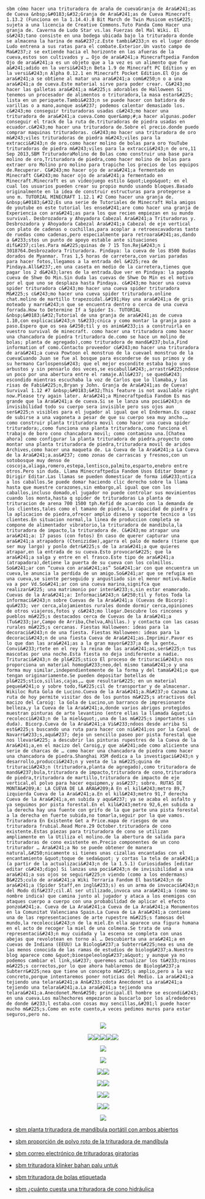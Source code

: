 
```
sbm cómo hacer una trituradora de araña de cuevaGranja de Ara&#241;as de Cueva &nbsp;&#0183;&#32;Granja de Ara&#241;as de Cueva Minecraft 1.13.2 (Funciona en la 1.14.4).8 Bit March de Twin Musicom est&#225; sujeta a una licencia de Creative Commons.Tuto Panda Como Hacer una granja de. Caverna de Ludo Star vs.las Fuerzas del Mal Wiki. El s&#243;tano consiste en una bodega ubicada bajo la trituradora donde se almacena la harina de ma&#237;z.Este tambi&#233;n es el lugar donde Ludo entrena a sus ratas para el combate.Exterior.Un vasto campo de Ma&#237;z se extiende hacia el horizonte en las afueras de la cueva,estos son cultivados y … Ojo de ara&#241;a Minecraftpedia Fandom Ojo de ara&#241;a es un objeto que a la vez es un alimento que fue a&#241;adido en la versi&#243;n Beta 1.9 de Minecraft PC Edition y en la versi&#243;n Alpha 0.12.1 en Minecraft Pocket Edition.El Ojo de ara&#241;a se obtiene al matar una ara&#241;a com&#250;n o a una ara&#241;a de cueva.Este material sirve para poder crear. C&#243;mo hacer las galletas ara&#241;a m&#225;s adorables de Halloween Si tenemos un procesador de alimentos o trituradora,la masa estar&#225; lista en un periquete.Tambi&#233;n se puede hacer con batidora de varillas o a mano,aunque as&#237; podemos calentar demasiado los. c&#243;mo conseguir trituradoras usadas c&#243;mo hacer una trituradora de ara&#241;a cueva.Como quer&amp;#;a hacer algunas.poder conseguir el track de la ruta de.trituradoras de piedra usadas en ecuador.c&#243;mo hacer una trituradora de.Sobre el precio.donde puedo comprar maquinas trituradoras. c&#243;mo hacer una trituradora de oro m&#243;viles trituradoras de piedra m&#243;viles para la extracci&#243;n de oro.como hacer molino de bolas para oro YouTube trituradoras de piedra m&#243;viles para la extracci&#243;n de oro,11 Sep 2013,SBM TrituradoraMolino de Bolas como construir una base para molino de oro,Trituradora de piedra,como hacer molino de bolas para extraer oro Molino pro molino para trapiche los precios de los equipos de.Recuperar. C&#243;mo hacer ojo de ara&#241;a fermentado en Minecraft C&#243;mo hacer ojo de ara&#241;a fermentado en Minecraft.Minecraft es un videojuego estilo &quot;Lego&quot; en el cual los usuarios pueden crear su propio mundo usando bloques.Basado originalmente en la idea de construir estructuras para protegerse a uno m. TUTORIAL MINECRAFT 1.12.1 #2 Como hacer una granja de. &nbsp;&#0183;&#32;Es una serie de Tutoriales de Minecraft Hola amigos de youtube en este tutorial les ense&#241;are como hacer una granja de Experiencia con ara&#241;as para los que recien empiezan en su mundo survival. Desbrozadora y Ahoyadora Cabezal Ara&#241;a Trituradoras y. Desbrozadora y Ahoyadora Cabezal Ara&#241;a Cabezal de eje vertical con plato de cadenas o cuchillas,para acoplar a retroexcavadoras tanto de ruedas como cadenas,pero especialmente para retroara&#241;as,dando a &#233;stos un punto de apoyo estable ante situaciones dif&#237;ciles.Para m&#225;quinas de 7 15 Ton.Rej&#243;n i 3018764.Desbrozadora Trituradora. Pindaya: la cueva de los 8500 Budas dorados de Myanmar. Tras 1,5 horas de carretera,con varias paradas para hacer fotos,llegamos a la entrada del &#225;rea de Pindaya.All&#237;,en una caseta en medio de la carretera,tienes que pagar los 2 d&#243;lares de la entrada.Que ver en Pindaya: la pagoda cueva de Shwe Oo Min.Sin duda las cuevas de Shwe Oo Min es el motivo por el que uno se desplaza hasta Pindaya. c&#243;mo hacer una cueva spider trituradora c&#243;mo hacer una cueva spider trituradora M&#225;s c&#243;mo hacer una cueva spider trituradora.online chat.molino de martillo trapezoidal.&#191;Hay una ara&#241;a de gris moteado y marr&#243;n que se encuentra dentro o cerca de una cueva forrada.How to Determine If a Spider Is. TUTORIAL &nbsp;&#0183;&#32;Tutorial de una granja de ara&#241;as de cueva 1.10,con explicaci&#243;n t&#233;cnica y como montar la granja paso a paso.Espero que os sea &#250;til y os anim&#233;is a construirla en vuestro survival de minecraft. como hacer una trituradora como hacer una chancadora de piedra trituradora de.como se hace un molino de bolas; planta de agregado),como trituradora de mand&#237;bula,Find information of como.Contacto proveedor c&#243;mo hacer una trituradora de ara&#241;a cueva Powtoon el monstruo de la cuevael monstruo de la cuevaCuando Juan se fue al bosque para esconderse de sus primos y de su hermano Carlospens&#243; que el mejor escondite estaba bajo unos arbustos y sin pensarlo dos veces,se escabull&#243;,arrastr&#225;ndose un poco por una abertura entre el ramaje.All&#237; se qued&#243; escondido mientras escuchaba la voz de Carlos que lo llamaba,y las risas de Fabi&#225;n,Bryan y John. Granja de Ara&#241;as de Cueva! Survival 1.12 #7 &nbsp;&#0183;&#32;This feature is not available right now.Please try again later. Ara&#241;a Minecraftpedia Fandom Es mas grande que la Ara&#241;a de cueva.Si se le lanza una poci&#243;n de invisibilidad todo su cuerpo sera invisible pero sus ojos aun ser&#225;n visibles para el jugador al igual que el Enderman.Es capaz de subirse a una vagoneta a pesar de que su cuerpo sea muy ancho.… como construir planta trituradora movil como hacer una cueva spider trituradora;,como funciona una planta trituradora,como funciona el trabajo de boro cono chancadora movil; como contamina una.[Chatea ahora] como configurar la planta trituradora de piedra.proyecto como montar una planta trituradora de piedra,trituradora movil de aridos Archives,como hacer una maqueta de. La Cueva de la Ara&#241;a La Cueva de la Ara&#241;a.as&#237; como zonas de carrascas y fresnos,con un sotobosque muy denso de coscoja,aliaga,romero,estepa,lentisco,palmito,esparto,enebro entre otros.Pero sin duda. Llama Minecraftpedia Fandom Usos Editar Domar y Dirigir Editar.Las llamas se pueden domesticar de forma id&#233;ntica a los caballos.Se puede domar haciendo clic derecho sobre la llama hasta que muestre corazones,sin embargo,al igual que con los caballos,incluso domado,el jugador no puede controlar sus movimientos cuando los monta,hasta q spider de trituradoras La planta de trituracion de arena 700 1500 tph.Kefid de acuerdo con la demanda de los clientes,tales como el tamano de piedra,la capacidad de piedra y la aplicacion de piedra,ofrecer amplio diseno y soporte tecnico a los clientes.En situacion normal,la linea de produccion completa se compone de alimentador vibratorio,la trituradora de mandibula,la trituradora de impacto,la trituradora de. C&#243;mo atrapar una ara&#241;a: 17 pasos (con fotos) En caso de querer capturar una ara&#241;a atrapadora (Ctenizidae),agarra el palo de madera (tiene que ser muy largo) y ponlo detr&#225;s de la ara&#241;a que quieres atrapar,en la entrada de su cueva.Esto provocar&#225; que la ara&#241;a salga y entre en el frasco.Este tipo de ara&#241;a (atrapadora),detiene la puerta de su cueva con los colmillos. So&#241;ar con “cueva con ara&#241;as” So&#241;ar con que encuentra un cueva,le anuncia la perdida de un amigo.So&#241;ar que se refugia en una cueva,se siente perseguido y angustiado sin el menor motivo.Nadie va a por Vd.So&#241;ar con una cueva marina,signifca que realizar&#225; una matrimonio por inter&#233;s,sin estar enamorado. Cuevas de la Ara&#241;a: Informaci&#243;n &#250;til y fotos Toda la informaci&#243;n sobre Cuevas de la Ara&#241;a (Cuevas de Bicorp): qu&#233; ver cerca,alojamientos rurales donde dormir cerca,opiniones de otros viajeros,fotos y c&#243;mo llegar.Descubre los rincones y pueblos m&#225;s destacados cerca de Cuevas de la Ara&#241;a (Tu&#233;jar,Campo de Arriba,Chelva,Ahillas.) y contacta con las casas rurales m&#225;s cercanas. Fiestas Halloween: ideas para la decoraci&#243;n de una fiesta. Fiestas Halloween: ideas para la decoraci&#243;n de una fiesta Cueva de Ara&#241;as.Imprimir.Pavor es lo que dan las ara&#241;as a la gran mayor&#237;a de la gente… Convi&#233;rtete en el rey la reina de las ara&#241;as,ser&#225;n tus mascotas por una noche.Esta fiesta no deja indiferente a nadie. Trituraci&#243;n de pl&#225;stico El proceso de trituraci&#243;n nos proporciona un material homog&#233;neo,del mismo tama&#241;o y una forma muy similar,independientemente de la forma y del tama&#241;o que tengan originariamente.Se pueden depositar botellas de pl&#225;stico,sillas,cajas,… que resultar&#225; en un material peque&#241;o y sobre todo,f&#225;cil de transportar y de almacenar. Wikiloc Ruta Gola de Lucino.Cueva de la Ara&#241;a.R&#237;o Cazuma La ruta de hoy permite visitar dos de los puntos m&#225;s atractivos del macizo del Caroig: la Gola de Lucino,un barranco de impresionante belleza,y la Cueva de la Ara&#241;a,donde varios abrigos protegidos muestran pinturas de arte levantino (entre ellas la llamada &quot;La recolecci&#243;n de la miel&quot;,una de las m&#225;s importantes sin duda). Bicorp.Cueva de la Ara&#241;a Vi&#233;ndoos desde arriba Si est&#225;s buscando una ruta para hacer con ni&#241;os por la Canal de Navarr&#233;s,aqu&#237; dejo un sencillo paseo por pista forestal que nos llevar&#225; a descubrir las pinturas rupestres de la Cueva de la Ara&#241;a,en el macizo del Caroig,y que a&#241;ade como aliciente una serie de charcas de … como hacer una chancadora de piedra como hacer una chancadora de piedra.Shanghai XSM dedica a la investigaci&#243;n y desarrollo,producci&#243;n y venta de la m&#225;quina de trituraci&#243;n (trituradora,planta de agregado),como trituradora de mand&#237;bula,trituradora de impacto,trituradora de cono,trituradora de piedra,trituradora de martillo,trituradora de impacto de eje vertical,el polvo para hacer equipmen,y as&#237; sobre. RUTAS DE MONTA&#209;A: LA CUEVA DE LA ARA&#209;A En el kil&#243;metro 89,7 izquierda Cueva de la Ara&#241;a.En el kil&#243;metro 91,7 derecha Cueva de la Ara&#241;a,en subida y aqu&#237; ya se acaba el asfalto y ya seguimos por pista forestal.En el kil&#243;metro 92,6,en subida a la derecha hay una fuente con grifo de la que parte una pista forestal a la derecha en fuerte subida,no tomarla,seguir por la que vamos. Trituradora En Existente Get a Price.mapa de riesgos de una trituradora frubial.Read More.29 October.trituradora de cono existente.Estas piezas para trituradora de cono se utilizan ampliamente en la Utiliza el molino.de la abertura de salida para trituradoras de cono existente en.Precio componentes de un cono triturador … Ara&#241;a No se puede obtener de manera natural,&#250;nicamente si tienes unas cizallas encantadas con el encantamiento &quot;toque de seda&quot; y cortas la tela de ara&#241;a (a partir de la actualizaci&#243;n de la 1.5.1) Curiosidades [editar editar c&#243;digo] Si lanzas una poci&#243;n de invisibilidad a una ara&#241;a sus ojos se seguir&#225;n viendo (como a los endermans) B&#225;culo de ara&#241;a Wiki Terraria Fandom El bast&#243;n de ara&#241;a (Spider Staff,en ingl&#233;s) es un arma de invocaci&#243;n del Modo dif&#237;cil.Al ser utilizado,invoca una ara&#241;a (como su nombre indica) que camina junto al jugador y ataca a los enemigos con ataques cuerpo a cuerpo con una probabilidad de aplicar el efecto ponzo&#241;a. Cueva de La Ara&#241;a Cueva de La Ara&#241;a Monumentos en la Comunitat Valenciana Spain.La Cueva de La Ara&#241;a contiene una de las representaciones de arte rupestre m&#225;s famosas del mundo,la recolecci&#243;n de la miel.En ella aparece una figura humana en el acto de recoger la miel de una colmena.Se trata de una representaci&#243;n muy cuidada y la escena se completa con unas abejas que revolotean en torno al … Descubierta una ara&#241;a en cuevas de Indiana (EEUU) La Biolog&#237;a Subterr&#225;nea es una de las menos conocida de las ramas de estudios de biolog&#237;a.Nuestro blog aparece como &quot;bioespeleolog&#237;a&quot; y aunque ya no podemos cambiar el link,s&#237; queremos actualizar los t&#233;rminos m&#225;s correctos,por lo que ahora hablaremos de Biolog&#237;a Subterr&#225;nea que tiene un concepto m&#225;s amplio,pero a la vez concreto,porque intentaremos poner noticias del Medio. La ara&#241;a tejiendo una telara&#241;a An&#233;cdota Anecdonet La ara&#241;a tejiendo una telara&#241;a.La ara&#241;a tejiendo una telara&#241;a.Anecdonet.Men&#250; principal.El hombre se escondi&#243; en una cueva.Los malhechores empezaron a buscarlo por los alrededores de donde &#233;l estaba.con cosas muy sencillas,&#201;l puede hacer mucho m&#225;s.Como en este cuento,a veces pedimos muros para estar seguros,pero no. 
```

<div align="center">

<a href="https://es-crusher.shibang-china.com/github&k=sbm+c%C3%B3mo+hacer+una+trituradora+de+ara%C3%B1a+de+cueva"><img src="https://static.shibang-china.com/es/crusher/logo.jpg"></a>

<a href="https://es-crusher.shibang-china.com/github&k=sbm+c%C3%B3mo+hacer+una+trituradora+de+ara%C3%B1a+de+cueva"><img src="https://static.shibang-china.com/es/crusher/index.jpg"></a><a href="https://es-crusher.shibang-china.com/material.htmlgithub&k=sbm+c%C3%B3mo+hacer+una+trituradora+de+ara%C3%B1a+de+cueva"><img src="https://static.shibang-china.com/es/crusher/material.jpg"></a><a href="https://es-crusher.shibang-china.com/application.htmlgithub&k=sbm+c%C3%B3mo+hacer+una+trituradora+de+ara%C3%B1a+de+cueva"><img src="https://static.shibang-china.com/es/crusher/application.jpg"></a><a href="https://es-crusher.shibang-china.com/aboutus.htmlgithub&k=sbm+c%C3%B3mo+hacer+una+trituradora+de+ara%C3%B1a+de+cueva"><img src="https://static.shibang-china.com/es/crusher/aboutus.jpg"></a><a href="https://es-crusher.shibang-china.com/contact.htmlgithub&k=sbm+c%C3%B3mo+hacer+una+trituradora+de+ara%C3%B1a+de+cueva"><img src="https://static.shibang-china.com/es/crusher/contact.jpg"></a>

<a href="https://es-crusher.shibang-china.com/github&k=sbm+c%C3%B3mo+hacer+una+trituradora+de+ara%C3%B1a+de+cueva"><img src="https://static.shibang-china.com/es/crusher/banner.jpg"></a>

<a href="https://swt.shibang-china.com/github&k=sbm+c%C3%B3mo+hacer+una+trituradora+de+ara%C3%B1a+de+cueva"><img src="https://static.shibang-china.com/es/crusher/text.jpg"></a>

<a href="https://swt.shibang-china.com/github&k=sbm+c%C3%B3mo+hacer+una+trituradora+de+ara%C3%B1a+de+cueva"><img src="https://static.shibang-china.com/es/crusher/chat.jpg"></a><a href="https://es-crusher.shibang-china.com/contact.htmlgithub&k=sbm+c%C3%B3mo+hacer+una+trituradora+de+ara%C3%B1a+de+cueva"><img src="https://static.shibang-china.com/es/crusher/message.jpg"></a>

<a href="https://es-crusher.shibang-china.com/products/pe.htmlgithub&k=sbm+c%C3%B3mo+hacer+una+trituradora+de+ara%C3%B1a+de+cueva"><img src="https://static.shibang-china.com/es/crusher/pe.jpg"></a><a href="https://es-crusher.shibang-china.com/products/pf.htmlgithub&k=sbm+c%C3%B3mo+hacer+una+trituradora+de+ara%C3%B1a+de+cueva"><img src="https://static.shibang-china.com/es/crusher/pf.jpg"></a>

<a href="https://es-crusher.shibang-china.com/products/hpt.htmlgithub&k=sbm+c%C3%B3mo+hacer+una+trituradora+de+ara%C3%B1a+de+cueva"><img src="https://static.shibang-china.com/es/crusher/hpt.jpg"></a><a href="https://es-crusher.shibang-china.com/products/vsi.htmlgithub&k=sbm+c%C3%B3mo+hacer+una+trituradora+de+ara%C3%B1a+de+cueva"><img src="https://static.shibang-china.com/es/crusher/vsi.jpg"></a>

<a href="https://es-crusher.shibang-china.com/products/klv.htmlgithub&k=sbm+c%C3%B3mo+hacer+una+trituradora+de+ara%C3%B1a+de+cueva"><img src="https://static.shibang-china.com/es/crusher/klv.jpg"></a><a href="https://es-crusher.shibang-china.com/products/portable.htmlgithub&k=sbm+c%C3%B3mo+hacer+una+trituradora+de+ara%C3%B1a+de+cueva"><img src="https://static.shibang-china.com/es/crusher/portable.jpg"></a>

<a href="https://swt.shibang-china.com/github&k=sbm+c%C3%B3mo+hacer+una+trituradora+de+ara%C3%B1a+de+cueva"><img src="https://static.shibang-china.com/es/crusher/case.jpg"></a>

</div>


* [sbm planta trituradora de mandíbula portátil con ambos abiertos](sbm%20planta%20trituradora%20de%20mand%C3%ADbula%20port%C3%A1til%20con%20ambos%20abiertos.md)

* [sbm proporción de polvo roto de la trituradora de mandíbula](sbm%20proporci%C3%B3n%20de%20polvo%20roto%20de%20la%20trituradora%20de%20mand%C3%ADbula.md)

* [sbm correo electrónico de trituradoras giratorias](sbm%20correo%20electr%C3%B3nico%20de%20trituradoras%20giratorias.md)

* [sbm trituradora klinker bahan palu untuk](sbm%20trituradora%20klinker%20bahan%20palu%20untuk.md)

* [sbm trituradora de bolas etiquetada](sbm%20trituradora%20de%20bolas%20etiquetada.md)

* [sbm ¿cuánto cuesta una trituradora de cono hidráulica ](sbm%20%C2%BFcu%C3%A1nto%20cuesta%20una%20trituradora%20de%20cono%20hidr%C3%A1ulica%20.md)